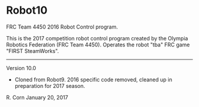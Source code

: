 # Robot10
FRC Team 4450 2016 Robot Control program.

This is the 2017 competition robot control program created by the Olympia Robotics Federation (FRC Team 4450).
Operates the robot "tba" FRC game "FIRST SteamWorks".
**************************************************************************************************************
Version 10.0

*    Cloned from Robot9. 2016 specific code removed, cleaned up in preparation for 2017 season.

R. Corn
January 20, 2017

